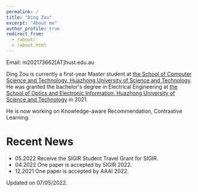 ```yaml
---
permalink: /
title: "Ding Zou"
excerpt: "About me"
author_profile: true
redirect_from: 
  - /about/
  - /about.html
---
```




Email: m202173662[AT]hust.edu.au

Ding Zou is currently a first-year Master student at <a href="https://www.hust.edu.cn/" target="_blank">the
School of Computer Science and Technology, Huazhong University of Science and Technology</a>. 
He was granted the bachelor's degree in Electrical Engineering
at <a href="https://www.hust.edu.cn/" target="_blank">the
School of Optics and Electronic Information, Huazhong University of Science and Technology</a> in 2021.

He is now working on Knowledge-aware Recommendation, Contrastive Learning.

Recent News
=====
* 05.2022 Receive the SIGIR Student Travel Grant for SIGIR.
* 04.2022 One paper is accepted by SIGIR 2022.
* 12.2021 One paper is accepted by AAAI 2022.

<!-- Work experience
======
* 07.2017 -- 06.2018 Research Intern, Horizon Robotics Inc.
  * Model-based reinforcement learning for autonomous driving. -->

  
<!-- Academic Services
======
  
  * Journal reviewer: TKDE, TOIS, WWWJ

  * Conference PC member: ACML'20, CIKM'21'20, ICDE'20, IJCAI'20, SIGIR'20'19, SIGMOD'20, VLDB'21, WSDM'21'20
 -->

Updated on 07/05/2022.
